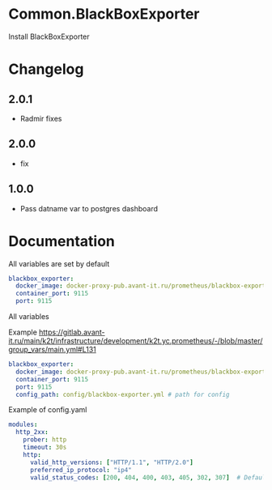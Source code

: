 # Common.BlackBoxExporter

Install BlackBoxExporter

# Changelog

## 2.0.1

- Radmir fixes

## 2.0.0

- fix

## 1.0.0

- Pass datname var to postgres dashboard

# Documentation

All variables are set by default

```yaml
blackbox_exporter:
  docker_image: docker-proxy-pub.avant-it.ru/prometheus/blackbox-exporter:v0.24.0
  container_port: 9115
  port: 9115
```

All variables

Example
https://gitlab.avant-it.ru/main/k2t/infrastructure/development/k2t.yc.prometheus/-/blob/master/group_vars/main.yml#L131


```yaml
blackbox_exporter:
  docker_image: docker-proxy-pub.avant-it.ru/prometheus/blackbox-exporter:v0.24.0
  container_port: 9115
  port: 9115
  config_path: config/blackbox-exporter.yml # path for config

```


Example of config.yaml

```yaml
modules:
  http_2xx:
    prober: http
    timeout: 30s
    http:
      valid_http_versions: ["HTTP/1.1", "HTTP/2.0"]
      preferred_ip_protocol: "ip4"
      valid_status_codes: [200, 404, 400, 403, 405, 302, 307]  # Defaults to 2xx

```
